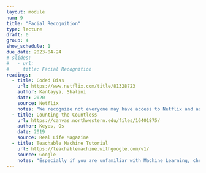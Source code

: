 ```yaml
---
layout: module
num: 9
title: "Facial Recognition"
type: lecture
draft: 0
group: 4
show_schedule: 1
due_date: 2023-04-24
# slides:
#   - url: 
#     title: Facial Recognition
readings:
  - title: Coded Bias
    url: https://www.netflix.com/title/81328723
    author: Kantayya, Shalini
    date: 2020
    source: Netflix
    notes: "We recognize not everyone may have access to Netflix and as such have <a href='https://canvas.northwestern.edu/files/16410478/'>uploaded a version to Canvas</a>. Also, this could be a great opportunity to come together (covid-safely, of course) with your learning pods and watch together in person!" 
  - title: Counting the Countless
    url: https://canvas.northwestern.edu/files/16401875/
    author: Keyes, Os
    date: 2019
    source: Real Life Magazine
  - title: Teachable Machine Tutorial
    url: https://teachablemachine.withgoogle.com/v1/
    source: Google
    notes: "Especially if you are unfamiliar with Machine Learning, check out this tutorial before class. We'll be doing an in-class activity based on Teachable Machine."    
---
```

